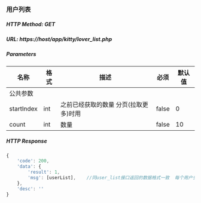 ### 用户列表

##### HTTP Method: GET
##### URL: https://host/app/kitty/lover_list.php

#####  Parameters
名称|格式|描述|必须|默认值
---|---|---|---|---
公共参数||||
startIndex     | int       | 之前已经获取的数量 分页(拉取更多)时用      | false | 0
count    | int    | 数量       | false | 10

##### HTTP Response
```javascript
{
	'code': 200,
	'data': {
        'result': 1,
        'msg': [userList],    //同user_list接口返回的数据格式一致  每个用户多一个附加信息info字段
    },
	'desc': ''
}
```